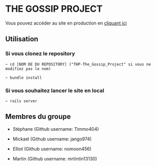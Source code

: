 # THE GOSSIP PROJECT

Vous pouvez accéder au site en production en [cliquant ici](https://thp-thegossipproject.herokuapp.com/)

## Utilisation

### Si vous clonez le repository

```
~ cd [NOM DE DU REPOSITORY] ("THP-The_Gossip_Project" si vous ne modifiez pas le nom)

~ bundle install 
```

### Si vous souhaitez lancer le site en local

```
~ rails server 
```

## Membres du groupe

* Stéphane (Github username: Timmo404)

* Mickael (Github username: jango974)

* Elliot (Github username: nomoon456)

* Martin (Github username: mrtintin13130)
